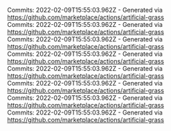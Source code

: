 Commits: 2022-02-09T15:55:03.962Z - Generated via https://github.com/marketplace/actions/artificial-grass
<br>
Commits: 2022-02-09T15:55:03.962Z - Generated via https://github.com/marketplace/actions/artificial-grass
<br>
Commits: 2022-02-09T15:55:03.962Z - Generated via https://github.com/marketplace/actions/artificial-grass
<br>
Commits: 2022-02-09T15:55:03.962Z - Generated via https://github.com/marketplace/actions/artificial-grass
<br>
Commits: 2022-02-09T15:55:03.962Z - Generated via https://github.com/marketplace/actions/artificial-grass
<br>
Commits: 2022-02-09T15:55:03.962Z - Generated via https://github.com/marketplace/actions/artificial-grass
<br>
Commits: 2022-02-09T15:55:03.962Z - Generated via https://github.com/marketplace/actions/artificial-grass
<br>
Commits: 2022-02-09T15:55:03.962Z - Generated via https://github.com/marketplace/actions/artificial-grass
<br>
